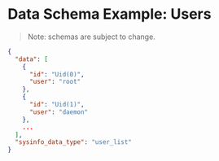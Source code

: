 # Data Schema Example: Users

> Note: schemas are subject to change.

```json
{
  "data": [
    {
      "id": "Uid(0)",
      "user": "root"
    },
    {
      "id": "Uid(1)",
      "user": "daemon"
    },
    ...
  ],
  "sysinfo_data_type": "user_list"
}
```